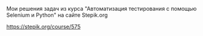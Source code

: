 Мои решения задач из курса "Автоматизация тестирования с помощью Selenium и Python" на сайте Stepik.org


https://stepik.org/course/575